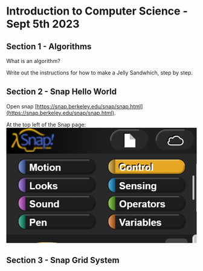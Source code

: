 Introduction to Computer Science - Sept 5th 2023
===============================

Section 1 - Algorithms
---------
What is an algorithm? 

Write out the instructions for how to make a Jelly Sandwhich, step by step.

Section 2 - Snap Hello World
---------
Open snap [https://snap.berkeley.edu/snap/snap.html](https://snap.berkeley.edu/snap/snap.html).

At the top left of the Snap page:
![image](./images/snap_top_left.png)


Section 3 - Snap Grid System
---------

